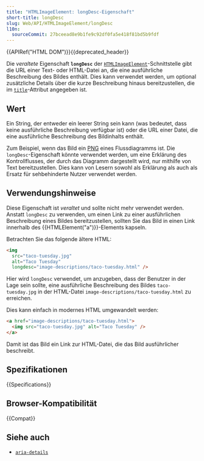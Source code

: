 ```yaml
---
title: "HTMLImageElement: longDesc-Eigenschaft"
short-title: longDesc
slug: Web/API/HTMLImageElement/longDesc
l10n:
  sourceCommit: 27bceead8e9b1fe9c92df0fa5e418f81bd5b9fdf
---
```


{{APIRef("HTML DOM")}}{{deprecated_header}}

Die _veraltete_ Eigenschaft **`longDesc`** der [`HTMLImageElement`](/de/docs/Web/API/HTMLImageElement)-Schnittstelle gibt die URL einer Text- oder HTML-Datei an, die eine ausführliche Beschreibung des Bildes enthält. Dies kann verwendet werden, um optional zusätzliche Details über die kurze Beschreibung hinaus bereitzustellen, die im [`title`](/de/docs/Web/HTML/Global_attributes/title)-Attribut angegeben ist.

## Wert

Ein String, der entweder ein leerer String sein kann (was bedeutet, dass keine ausführliche Beschreibung verfügbar ist) oder die URL einer Datei, die eine ausführliche Beschreibung des Bildinhalts enthält.

Zum Beispiel, wenn das Bild ein [PNG](/de/docs/Web/Media/Guides/Formats/Image_types#png_portable_network_graphics) eines Flussdiagramms ist. Die `longDesc`-Eigenschaft könnte verwendet werden, um eine Erklärung des Kontrollflusses, der durch das Diagramm dargestellt wird, nur mithilfe von Text bereitzustellen. Dies kann von Lesern sowohl als Erklärung als auch als Ersatz für sehbehinderte Nutzer verwendet werden.

## Verwendungshinweise

Diese Eigenschaft ist _veraltet_ und sollte nicht mehr verwendet werden. Anstatt `longDesc` zu verwenden, um einen Link zu einer ausführlichen Beschreibung eines Bildes bereitzustellen, sollten Sie das Bild in einen Link innerhalb des {{HTMLElement("a")}}-Elements kapseln.

Betrachten Sie das folgende ältere HTML:

```html
<img
  src="taco-tuesday.jpg"
  alt="Taco Tuesday"
  longdesc="image-descriptions/taco-tuesday.html" />
```

Hier wird `longDesc` verwendet, um anzugeben, dass der Benutzer in der Lage sein sollte, eine ausführliche Beschreibung des Bildes `taco-tuesday.jpg` in der HTML-Datei `image-descriptions/taco-tuesday.html` zu erreichen.

Dies kann einfach in modernes HTML umgewandelt werden:

```html
<a href="image-descriptions/taco-tuesday.html">
  <img src="taco-tuesday.jpg" alt="Taco Tuesday" />
</a>
```

Damit ist das Bild ein Link zur HTML-Datei, die das Bild ausführlicher beschreibt.

## Spezifikationen

{{Specifications}}

## Browser-Kompatibilität

{{Compat}}

## Siehe auch

- [`aria-details`](/de/docs/Web/Accessibility/ARIA/Attributes/aria-details)
